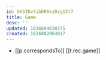 ```yaml
---
id: 5K5IDvfibDR6kzDzg15t7
title: Game
desc: ''
updated: 1636884630375
created: 1636882964917
---
```


 - [[p.correspondsTo]] [[t.rec.game]]
